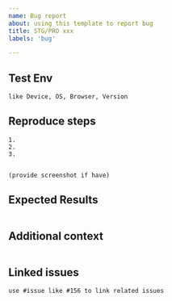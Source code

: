 ```yaml
---
name: Bug report
about: using this template to report bug
title: STG/PRO xxx
labels: 'bug'

---
```

## Test Env
```
like Device, OS, Browser, Version
```

## Reproduce steps
```
1.
2.
3.


(provide screenshot if have)

```

## Expected Results
```

```

## Additional context
```

```

## Linked issues
```
use #issue like #156 to link related issues
```
